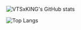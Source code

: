 ![VTSxKING's GitHub stats](https://github-readme-stats.vercel.app/api?username=vtsxking&count_private=true&theme=dark)

![Top Langs](https://github-readme-stats.vercel.app/api/top-langs/?username=vtsxking&theme=dark)